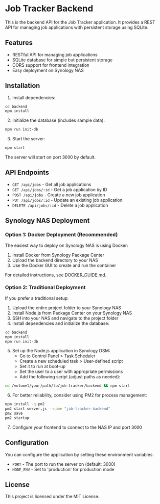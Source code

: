 # Job Tracker Backend

This is the backend API for the Job Tracker application. It provides a REST API for managing job applications with persistent storage using SQLite.

## Features

- RESTful API for managing job applications
- SQLite database for simple but persistent storage
- CORS support for frontend integration
- Easy deployment on Synology NAS

## Installation

1. Install dependencies:

```bash
cd backend
npm install
```

2. Initialize the database (includes sample data):

```bash
npm run init-db
```

3. Start the server:

```bash
npm start
```

The server will start on port 3000 by default.

## API Endpoints

- `GET /api/jobs` - Get all job applications
- `GET /api/jobs/:id` - Get a job application by ID
- `POST /api/jobs` - Create a new job application
- `PUT /api/jobs/:id` - Update an existing job application
- `DELETE /api/jobs/:id` - Delete a job application

## Synology NAS Deployment

### Option 1: Docker Deployment (Recommended)

The easiest way to deploy on Synology NAS is using Docker:

1. Install Docker from Synology Package Center
2. Upload the backend directory to your NAS
3. Use the Docker GUI to create and run the container

For detailed instructions, see [DOCKER_GUIDE.md](DOCKER_GUIDE.md).

### Option 2: Traditional Deployment

If you prefer a traditional setup:

1. Upload the entire project folder to your Synology NAS
2. Install Node.js from Package Center on your Synology NAS
3. SSH into your NAS and navigate to the project folder
4. Install dependencies and initialize the database:

```bash
cd backend
npm install
npm run init-db
```

5. Set up the Node.js application in Synology DSM:
   - Go to Control Panel > Task Scheduler
   - Create a new scheduled task > User-defined script
   - Set it to run at boot-up
   - Set the user to a user with appropriate permissions
   - Add the following script (adjust paths as needed):

```bash
cd /volume1/your/path/to/job-tracker/backend && npm start
```

6. For better reliability, consider using PM2 for process management:

```bash
npm install -g pm2
pm2 start server.js --name "job-tracker-backend"
pm2 save
pm2 startup
```

7. Configure your frontend to connect to the NAS IP and port 3000

## Configuration

You can configure the application by setting these environment variables:

- `PORT` - The port to run the server on (default: 3000)
- `NODE_ENV` - Set to 'production' for production mode

## License

This project is licensed under the MIT License.
